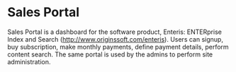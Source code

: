 # Sales Portal

Sales Portal is a dashboard for the software product, Enteris: ENTERprise Index and Search (http://www.originssoft.com/enteris). 
Users can signup, buy subscription, make monthly payments, define payment details, perform content search. The same portal is used by the 
admins to perform site administration.
